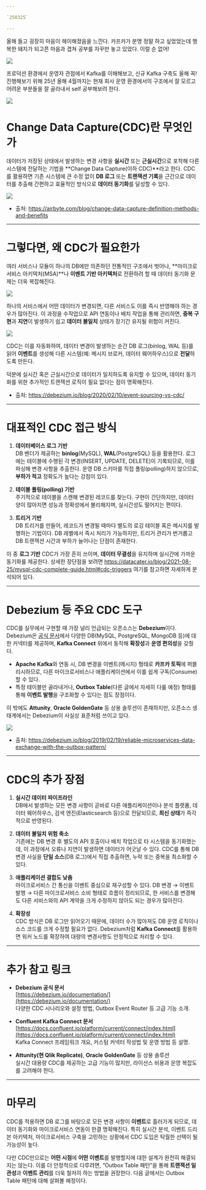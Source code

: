 ```yaml
---

`250325`

---
```


올해 들고 굉장히 마음이 헤이해졌음을 느낀다. 카프카가 분명 정말 하고 싶었었는데 행복한 돼지가 되고픈 마음과 겹쳐 공부를 자꾸만 놓고 있었다. 이럴 순 없어!

![](images/2025-03-25-23-42-09.png)

프로덕션 환경에서 운영자 관점에서 Kafka를 이해해보고, 신규 Kafka 구축도 올해 꼭! 진행해보기 위해 25년 올해 4월까지는 현재 회사 운영 환경에서의 구조에서 잘 모르고 어려운 부분들을 잘 골라내서 self 공부해보려 한다.

![](images/2025-03-25-23-40-22.png)

# Change Data Capture(CDC)란 무엇인가

데이터가 저장된 상태에서 발생하는 변경 사항을 **실시간** 또는 **근실시간**으로 포착해 다른 시스템에 전달하는 기법을 **Change Data Capture(이하 CDC)**라고 한다. 
CDC를 활용하면 기존 시스템에 큰 수정 없이 **DB 로그** 또는 **트랜잭션 기록**을 근간으로 데이터를 추출해 간편하고 효율적인 방식으로 **데이터 동기화**를 달성할 수 있다.

![](images/2025-03-25-23-27-51.png)

- 출처: https://airbyte.com/blog/change-data-capture-definition-methods-and-benefits

---

# 그렇다면, 왜 CDC가 필요한가

여러 서비스나 모듈이 하나의 DB에만 의존하던 전통적인 구조에서 벗어나, **마이크로서비스 아키텍처(MSA)**나 **이벤트 기반 아키텍처**로 전환하려 할 때 데이터 동기화 문제는 더욱 복잡해진다. 

![](images/2025-03-26-00-00-52.png)

하나의 서비스에서 어떤 데이터가 변경되면, 다른 서비스도 이를 즉시 반영해야 하는 경우가 많아진다. 이 과정을 수작업으로 API 연동이나 배치 작업을 통해 관리하면, **중복 구현**과 **지연**이 발생하기 쉽고 **데이터 불일치** 상태가 장기간 유지될 위험이 커진다.

![](images/2025-03-25-23-58-41.png)

CDC는 이를 자동화하여, 데이터 변경이 발생하는 순간 DB 로그(binlog, WAL 등)를 읽어 **이벤트**를 생성해 다른 시스템(예: 메시지 브로커, 데이터 웨어하우스)으로 **전달**하도록 만든다.

덕분에 실시간 혹은 근실시간으로 데이터가 일치하도록 유지할 수 있으며, 데이터 동기화를 위한 추가적인 트랜잭션 로직이 필요 없다는 점이 명확해진다.

- 출처: https://debezium.io/blog/2020/02/10/event-sourcing-vs-cdc/

---

# 대표적인 CDC 접근 방식

1. **데이터베이스 로그 기반**  
   DB 벤더가 제공하는 **binlog**(MySQL), **WAL**(PostgreSQL) 등을 활용한다. 로그에는 테이블에 수행된 각 변경(INSERT, UPDATE, DELETE)이 기록되므로, 이를 파싱해 변경 사항을 추출한다. 운영 DB 스키마를 직접 폴링(polling)하지 않으므로, **부하가 적고** 정확도가 높다는 강점이 있다.

2. **테이블 폴링(polling) 기반**  
   주기적으로 테이블을 스캔해 변경된 레코드를 찾는다. 구현이 간단하지만, 데이터 양이 많아지면 성능과 정확성에서 불리해지며, 실시간성도 떨어지는 편이다.

3. **트리거 기반**  
   DB 트리거를 만들어, 레코드가 변경될 때마다 별도의 로깅 테이블 혹은 메시지를 발행하는 기법이다. DB 레벨에서 즉시 처리가 가능하지만, 트리거 관리가 번거롭고 DB 트랜잭션 시간과 부하가 늘어나는 단점이 존재한다.

이 중 **로그 기반** CDC가 가장 흔히 쓰이며, **데이터 무결성**을 유지하며 실시간에 가까운 동기화를 제공한다. 상세한 장단점을 보려면 https://datacater.io/blog/2021-08-25/mysql-cdc-complete-guide.html#cdc-triggers 여기를 참고하면 자세하게 분석되어 있다.

---

# Debezium 등 주요 CDC 도구

CDC를 실무에서 구현할 때 가장 널리 언급되는 오픈소스는 **Debezium**이다. Debezium은 [공식 문서](https://debezium.io/documentation/)에서 다양한 DB(MySQL, PostgreSQL, MongoDB 등)에 대한 커넥터를 제공하며, **Kafka Connect** 위에서 동작해 **확장성**과 **운영 편의성**을 갖췄다.

- **Apache Kafka**와 연동 시, DB 변경을 이벤트(메시지) 형태로 **카프카 토픽**에 퍼블리시하므로, 다른 마이크로서비스나 애플리케이션에서 이를 쉽게 구독(Consume)할 수 있다.  
- 특정 테이블만 골라내거나, **Outbox Table**(다른 글에서 자세히 다룰 예정) 형태를 통해 **이벤트 발행**을 구조화할 수 있다는 점도 장점이다.

이 밖에도 **Attunity**, **Oracle GoldenGate** 등 상용 솔루션이 존재하지만, 오픈소스 생태계에서는 Debezium이 사실상 표준처럼 쓰이고 있다.

![](images/2025-03-25-23-34-41.png)

- 출처: https://debezium.io/blog/2019/02/19/reliable-microservices-data-exchange-with-the-outbox-pattern/

---

# CDC의 추가 장점

1. **실시간 데이터 파이프라인**  
   DB에서 발생하는 모든 변경 사항이 곧바로 다른 애플리케이션이나 분석 플랫폼, 데이터 웨어하우스, 검색 엔진(Elasticsearch 등)으로 전달되므로, **최신 상태**가 즉각적으로 반영된다.

2. **데이터 불일치 위험 축소**  
   기존에는 DB 변경 후 별도의 API 호출이나 배치 작업으로 타 시스템을 동기화했는데, 이 과정에서 오류나 지연이 발생하면 데이터가 어긋날 수 있다. CDC를 통해 DB 변경 사실을 **단일 소스**(DB 로그)에서 직접 추출하면, 누락 또는 중복을 최소화할 수 있다.

3. **애플리케이션 결합도 낮춤**  
   마이크로서비스 간 통신을 이벤트 중심으로 재구성할 수 있다. DB 변경 → 이벤트 발행 → 다른 마이크로서비스 소비 형태로 흐름이 정리되므로, 한 서비스를 변경해도 다른 서비스와의 API 계약을 크게 수정하지 않아도 되는 경우가 많아진다.

4. **확장성**  
   CDC 방식은 DB 로그만 읽어오기 때문에, 데이터 수가 많아져도 DB 운영 로직이나 소스 코드를 크게 수정할 필요가 없다. Debezium처럼 **Kafka Connect**를 활용하면 워커 노드를 확장하여 대량의 변경사항도 안정적으로 처리할 수 있다.

---

# 추가 참고 링크
- **Debezium 공식 문서**  
  [https://debezium.io/documentation/](https://debezium.io/documentation/)  
  다양한 CDC 시나리오와 설정 방법, Outbox Event Router 등 고급 기능 소개.

- **Confluent Kafka Connect 문서**  
  [https://docs.confluent.io/platform/current/connect/index.html](https://docs.confluent.io/platform/current/connect/index.html)  
  Kafka Connect 프레임워크 개요, 커스텀 커넥터 작성법 및 운영 방법 등 설명.

- **Attunity(현 Qlik Replicate)**, **Oracle GoldenGate** 등 상용 솔루션  
  실시간 대용량 CDC를 제공하는 고급 기능이 많지만, 라이선스 비용과 운영 복잡도를 고려해야 한다.

---

# 마무리
CDC를 적용하면 DB 로그를 바탕으로 모든 변경 사항이 **이벤트**로 흘러가게 되므로, 데이터 동기화와 마이크로서비스 연동이 한결 명확해진다. 특히 실시간 분석, 이벤트 드리븐 아키텍처, 마이크로서비스 구축을 고민하는 상황에서 CDC 도입은 탁월한 선택이 될 가능성이 높다.

다만 CDC만으로는 **어떤 시점**에 **어떤 이벤트**를 발행할지에 대한 설계가 완전히 해결되지는 않는다. 이를 더 안정적으로 다루려면, “Outbox Table 패턴”을 통해 **트랜잭션 일관성**과 **이벤트 관리**를 더욱 철저히 하는 방법을 권장한다. 다음 글에서는 Outbox Table 패턴에 대해 살펴볼 예정이다.

